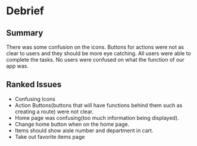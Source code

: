 # Debrief

## Summary
There was some confusion on the icons. Buttons for actions were not as clear to users and they should be more eye catching. 
All users were able to complete the tasks.
No users were confused on what the function of our app was.


## Ranked Issues
- Confusing Icons
- Action Buttons(buttons that will have functions behind them such as creating a route) were not clear.
- Home page was confusing(too much information being displayed).
- Change home button when on the home page.
- Items should show aisle number and department in cart.
- Take out favorite items page


